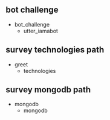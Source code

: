 ## bot challenge
* bot_challenge
  - utter_iamabot

## survey technologies path
* greet
    - technologies
    
## survey mongodb path
* mongodb
    - mongodb